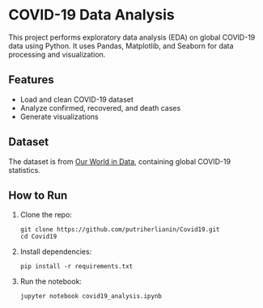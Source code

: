 # COVID-19 Data Analysis

This project performs exploratory data analysis (EDA) on global COVID-19 data using Python. It uses Pandas, Matplotlib, and Seaborn for data processing and visualization.

## Features
- Load and clean COVID-19 dataset
- Analyze confirmed, recovered, and death cases
- Generate visualizations

## Dataset
The dataset is from [Our World in Data](https://ourworldindata.org/covid-cases), containing global COVID-19 statistics.

## How to Run
1. Clone the repo:
    ```
    git clone https://github.com/putriherlianin/Covid19.git
    cd Covid19
    ```

2. Install dependencies:
    ```
    pip install -r requirements.txt
    ```

3. Run the notebook:
    ```
    jupyter notebook covid19_analysis.ipynb
    ```
